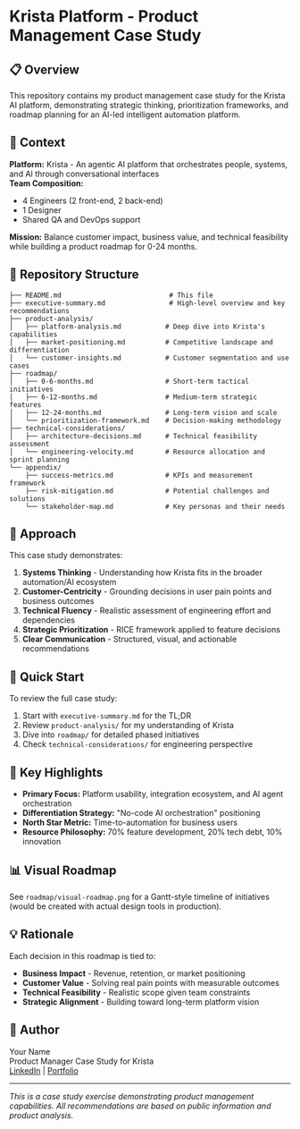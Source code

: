 # Krista Platform - Product Management Case Study

## 📋 Overview

This repository contains my product management case study for the Krista AI platform, demonstrating strategic thinking, prioritization frameworks, and roadmap planning for an AI-led intelligent automation platform.

## 🎯 Context

**Platform:** Krista - An agentic AI platform that orchestrates people, systems, and AI through conversational interfaces  
**Team Composition:**
- 4 Engineers (2 front-end, 2 back-end)
- 1 Designer
- Shared QA and DevOps support

**Mission:** Balance customer impact, business value, and technical feasibility while building a product roadmap for 0-24 months.

## 📁 Repository Structure

```
├── README.md                           # This file
├── executive-summary.md                # High-level overview and key recommendations
├── product-analysis/
│   ├── platform-analysis.md           # Deep dive into Krista's capabilities
│   ├── market-positioning.md          # Competitive landscape and differentiation
│   └── customer-insights.md           # Customer segmentation and use cases
├── roadmap/
│   ├── 0-6-months.md                  # Short-term tactical initiatives
│   ├── 6-12-months.md                 # Medium-term strategic features
│   ├── 12-24-months.md                # Long-term vision and scale
│   └── prioritization-framework.md    # Decision-making methodology
├── technical-considerations/
│   ├── architecture-decisions.md      # Technical feasibility assessment
│   └── engineering-velocity.md        # Resource allocation and sprint planning
└── appendix/
    ├── success-metrics.md             # KPIs and measurement framework
    ├── risk-mitigation.md             # Potential challenges and solutions
    └── stakeholder-map.md             # Key personas and their needs
```

## 🎨 Approach

This case study demonstrates:

1. **Systems Thinking** - Understanding how Krista fits in the broader automation/AI ecosystem
2. **Customer-Centricity** - Grounding decisions in user pain points and business outcomes
3. **Technical Fluency** - Realistic assessment of engineering effort and dependencies
4. **Strategic Prioritization** - RICE framework applied to feature decisions
5. **Clear Communication** - Structured, visual, and actionable recommendations

## 🚀 Quick Start

To review the full case study:

1. Start with `executive-summary.md` for the TL;DR
2. Review `product-analysis/` for my understanding of Krista
3. Dive into `roadmap/` for detailed phased initiatives
4. Check `technical-considerations/` for engineering perspective

## 🔑 Key Highlights

- **Primary Focus:** Platform usability, integration ecosystem, and AI agent orchestration
- **Differentiation Strategy:** "No-code AI orchestration" positioning
- **North Star Metric:** Time-to-automation for business users
- **Resource Philosophy:** 70% feature development, 20% tech debt, 10% innovation

## 📊 Visual Roadmap

See `roadmap/visual-roadmap.png` for a Gantt-style timeline of initiatives (would be created with actual design tools in production).

## 💡 Rationale

Each decision in this roadmap is tied to:
- **Business Impact** - Revenue, retention, or market positioning
- **Customer Value** - Solving real pain points with measurable outcomes
- **Technical Feasibility** - Realistic scope given team constraints
- **Strategic Alignment** - Building toward long-term platform vision

## 📝 Author

Your Name  
Product Manager Case Study for Krista  
[LinkedIn](your-linkedin) | [Portfolio](your-portfolio)

---

*This is a case study exercise demonstrating product management capabilities. All recommendations are based on public information and product analysis.*
